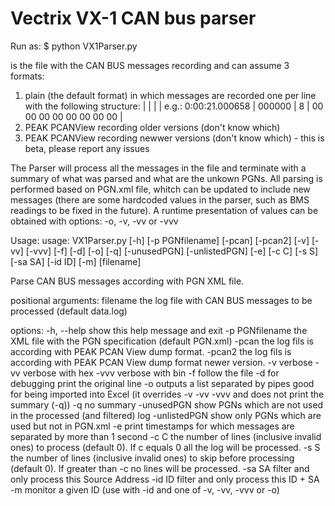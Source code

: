 # Vectrix VX-1 CAN bus parser

Run as:
$ python VX1Parser.py <datafile>


<datafile> is the file with the CAN BUS messages recording and can assume 3 formats:
1) plain (the default format) in which messages are recorded one per line with the following structure: <timestamp> | <ID> | <length> | <space separated bytes in hex> |
e.g.:
0:00:21.000658 | 000000 | 8 | 00 00 00 00 00 00 00 00 | 
2) PEAK PCANView recording older versions (don't know which)
3) PEAK PCANView recording newwer versions (don't know which) - this is beta, please report any issues

The Parser will process all the messages in the file and terminate with a summary of what was parsed and what are the unkown PGNs.
All parsing is performed based on PGN.xml file, whitch can be updated to include new messages (there are some hardcoded values in the parser, such as BMS readings to be fixed in the future).
A runtime presentation of values can be obtained with options: -o, -v, -vv or -vvv


Usage: 
usage: VX1Parser.py [-h] [-p PGNfilename] [-pcan] [-pcan2] [-v] [-vv] [-vvv] [-f] [-d] [-o] [-q] [-unusedPGN] [-unlistedPGN]
                    [-e] [-c C] [-s S] [-sa SA] [-id ID] [-m]
                    [filename]

Parse CAN BUS messages according with PGN XML file.

positional arguments:
  filename        the log file with CAN BUS messages to be processed (default data.log)

options:
  -h, --help      show this help message and exit
  -p PGNfilename  the XML file with the PGN specification (default PGN.xml)
  -pcan           the log fils is according with PEAK PCAN View dump format.
  -pcan2          the log fils is according with PEAK PCAN View dump format newer version.
  -v              verbose
  -vv             verbose with hex
  -vvv            verbose with bin
  -f              follow the file
  -d              for debugging print the original line
  -o              outputs a list separated by pipes good for being imported into Excel (it overrides -v -vv -vvv and does not
                  print the summary (-q))
  -q              no summary
  -unusedPGN      show PGNs which are not used in the processed (and filtered) log
  -unlistedPGN    show only PGNs which are used but not in PGN.xml
  -e              print timestamps for which messages are separated by more than 1 second
  -c C            the number of lines (inclusive invalid ones) to process (default 0). If c equals 0 all the log will be
                  processed.
  -s S            the number of lines (inclusive invalid ones) to skip before processing (default 0). If greater than -c no
                  lines will be processed.
  -sa SA          filter and only process this Source Address
  -id ID          filter and only process this ID + SA
  -m              monitor a given ID (use with -id and one of -v, -vv, -vvv or -o)